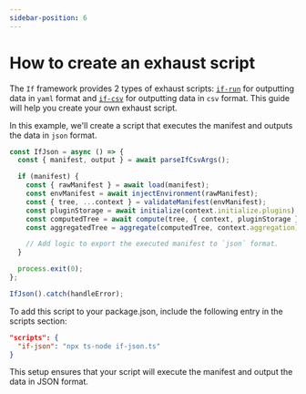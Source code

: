 ```yaml
---
sidebar-position: 6
---
```


# How to create an exhaust script

The `If` framework provides 2 types of exhaust scripts: [`if-run`](../major-concepts/if.md) for outputting data in `yaml` format and [`if-csv`](../users/how-to-export-csv-file-with-if-csv.md) for outputting data in `csv` format. This guide will help you create your own exhaust script.

In this example, we'll create a script that executes the manifest and outputs the data in `json` format.

```ts
const IfJson = async () => {
  const { manifest, output } = await parseIfCsvArgs();

  if (manifest) {
    const { rawManifest } = await load(manifest);
    const envManifest = await injectEnvironment(rawManifest);
    const { tree, ...context } = validateManifest(envManifest);
    const pluginStorage = await initialize(context.initialize.plugins);
    const computedTree = await compute(tree, { context, pluginStorage });
    const aggregatedTree = aggregate(computedTree, context.aggregation);

    // Add logic to export the executed manifest to `json` format.
  }

  process.exit(0);
};

IfJson().catch(handleError);
```

To add this script to your package.json, include the following entry in the scripts section:

```json
"scripts": {
  "if-json": "npx ts-node if-json.ts"
}
```

This setup ensures that your script will execute the manifest and output the data in JSON format.
